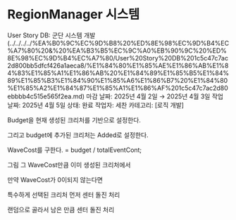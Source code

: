 # RegionManager 시스템

User Story DB: 군단 시스템 개발  (../../../../%EA%B0%9C%EC%9D%B8%20%ED%8E%98%EC%9D%B4%EC%A7%80%20&%20%EA%B3%B5%EC%9C%A0%EB%90%9C%20%ED%8E%98%EC%9D%B4%EC%A7%80/User%20Story%20DB%201c5c47c7ac2d800bb5dfcf426a1aeca8/%E1%84%80%E1%85%AE%E1%86%AB%E1%84%83%E1%85%A1%E1%86%AB%20%E1%84%89%E1%85%B5%E1%84%89%E1%85%B3%E1%84%90%E1%85%A6%E1%86%B7%20%E1%84%80%E1%85%A2%E1%84%87%E1%85%A1%E1%86%AF%201c5c47c7ac2d80ebbbb4c515e565f2ea.md)
마감 날짜: 2025년 4월 2일 → 2025년 4월 3일
작업 날짜: 2025년 4월 5일
상태: 완료
작업자: 세찬
카테고리: [로직 개발]

Budget을 현재 생성된 크리처를 기반으로 설정한다.

그리고 budget에 추가된 크리처는 Added로 설정한다.

WaveCost를 구한다. = budget / totalEventCont;

그림 그 WaveCost만큼 이미 생성된 크리처에서 

만약  WaveCost가 0이되지 않는다면

특수하게 선택된 크리처 먼저 센터 돌진 처리

랜덤으로 골라서 남은 만큼 센터 돌진 처리